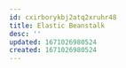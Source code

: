 ```yaml
---
id: cxirborykbj2atq2xruhr48
title: Elastic Beanstalk
desc: ''
updated: 1671026980524
created: 1671026980524
---
```

